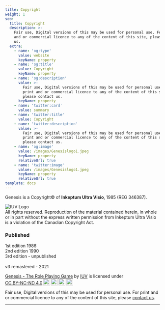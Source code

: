 ```yaml
---
title: Copyright
weight: 1
seo:
  title: Copyright
  description: >-
    Fair use, Digital versions of this may be used for personal use. For print
    and or commercial licence to any of the content of this site, please contact
    us.
  extra:
    - name: 'og:type'
      value: website
      keyName: property
    - name: 'og:title'
      value: Copyright
      keyName: property
    - name: 'og:description'
      value: >-
        Fair use, Digital versions of this may be used for personal use. For
        print and or commercial licence to any of the content of this site,
        please contact us.
      keyName: property
    - name: 'twitter:card'
      value: summary
    - name: 'twitter:title'
      value: Copyright
    - name: 'twitter:description'
      value: >-
        Fair use, Digital versions of this may be used for personal use. For
        print and or commercial licence to any of the content of this site,
        please contact us.
    - name: 'og:image'
      value: /images/Genesislogo1.jpeg
      keyName: property
      relativeUrl: true
    - name: 'twitter:image'
      value: /images/Genesislogo1.jpeg
      keyName: property
      relativeUrl: true
template: docs
---
```


Genesis is a Copyright© of <strong>Inkeptum Ultra Visio</strong>, 1985 (REG 346387).</p>

![IUV Logo](/images/IUVLogo-900.jpeg)<br>
All rights reserved. Reproduction of the material contained herein, in whole or in part without the express written permission from Inkeptum Ultra Visio is a violation of the Canadian Copyright Act.</p>

### Published
1st edition 1986<br>
2nd edition 1990<br>
3rd edition - unpublished<br>
<br>
v3 remastered - 2021


<p xmlns:cc="http://creativecommons.org/ns#" xmlns:dct="http://purl.org/dc/terms/"><a property="dct:title" rel="cc:attributionURL" href="https://genesis.theengine.com">Genesis - The Role Playing Game</a> by <a rel="cc:attributionURL dct:creator" property="cc:attributionName" href="https://twitter.com/kevindclarke">IUV</a> is licensed under <a href="http://creativecommons.org/licenses/by-nc-nd/4.0/?ref=chooser-v1" target="_blank" rel="license noopener noreferrer" style="display:inline-block;">CC BY-NC-ND 4.0<img style="height:22px!important;margin-left:3px;vertical-align:text-bottom;" src="https://mirrors.creativecommons.org/presskit/icons/cc.svg?ref=chooser-v1"><img style="height:22px!important;margin-left:3px;vertical-align:text-bottom;" src="https://mirrors.creativecommons.org/presskit/icons/by.svg?ref=chooser-v1"><img style="height:22px!important;margin-left:3px;vertical-align:text-bottom;" src="https://mirrors.creativecommons.org/presskit/icons/nc.svg?ref=chooser-v1"><img style="height:22px!important;margin-left:3px;vertical-align:text-bottom;" src="https://mirrors.creativecommons.org/presskit/icons/nd.svg?ref=chooser-v1"></a></p>

Fair use, Digital versions of this may be used for personal use. For print and or commercial licence to any of the content of this site, please [contact us](/contact).

***
